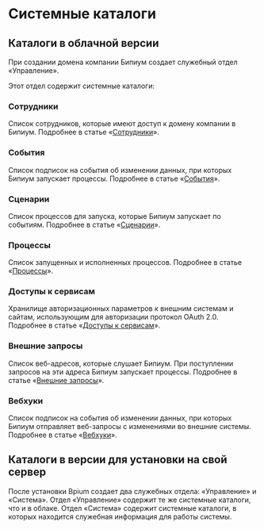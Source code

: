 # Системные каталоги

## Каталоги в облачной версии

При создании домена компании Бипиум создает служебный отдел «Управление».

Этот отдел содержит системные каталоги:

### Сотрудники

Список сотрудников, которые имеют доступ к домену компании в Бипиум. Подробнее в статье «[Сотрудники](users.md)».

### События

Список подписок на события об изменении данных, при которых Бипиум запускает процессы. Подробнее в статье «[События](events.md)».

### Сценарии

Список процессов для запуска, которые Бипиум запускает по событиям. Подробнее в статье «[Сценарии](scripts.md)».

### Процессы

Список запущенных и исполненных процессов. Подробнее в статье «[Процессы](processes.md)».

### Доступы к сервисам

Хранилище авторизационных параметров к внешним системам и сайтам, использующим для авторизации протокол OAuth 2.0. Подробнее в статье «[Доступы к сервисам](oauthservices.md)».

### Внешние запросы

Список веб-адресов, которые слушает Бипиум. При поступлении запросов на эти адреса Бипиум запускает процессы. Подробнее в статье «[Внешние запросы](weblisteners.md)».

### Вебхуки

Список подписок на события об изменении данных, при которых Бипиум отправляет веб-запросы с изменениями во внешние системы. Подробнее в статье «[Вебхуки](webhooks.md)».

## Каталоги в версии для установки на свой сервер

После установки Bpium создает два служебных отдела: «Управление» и «Система». Отдел «Управление» содержит те же системные каталоги, что и в облаке. Отдел «Система» содержит системные каталоги, в которых находится служебная информация для работы системы.
